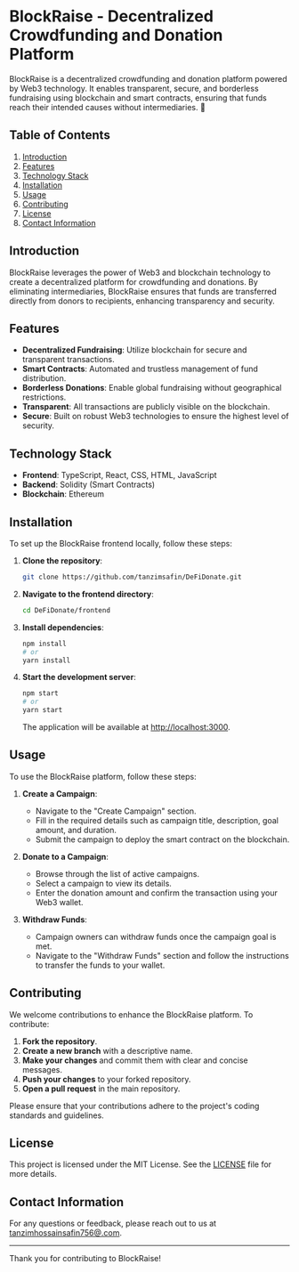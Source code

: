 # BlockRaise - Decentralized Crowdfunding and Donation Platform

BlockRaise is a decentralized crowdfunding and donation platform powered by Web3 technology. It enables transparent, secure, and borderless fundraising using blockchain and smart contracts, ensuring that funds reach their intended causes without intermediaries. 🚀

## Table of Contents

1. [Introduction](#introduction)
2. [Features](#features)
3. [Technology Stack](#technology-stack)
4. [Installation](#installation)
5. [Usage](#usage)
6. [Contributing](#contributing)
7. [License](#license)
8. [Contact Information](#contact-information)

## Introduction

BlockRaise leverages the power of Web3 and blockchain technology to create a decentralized platform for crowdfunding and donations. By eliminating intermediaries, BlockRaise ensures that funds are transferred directly from donors to recipients, enhancing transparency and security.

## Features

- **Decentralized Fundraising**: Utilize blockchain for secure and transparent transactions.
- **Smart Contracts**: Automated and trustless management of fund distribution.
- **Borderless Donations**: Enable global fundraising without geographical restrictions.
- **Transparent**: All transactions are publicly visible on the blockchain.
- **Secure**: Built on robust Web3 technologies to ensure the highest level of security.

## Technology Stack

- **Frontend**: TypeScript, React, CSS, HTML, JavaScript
- **Backend**: Solidity (Smart Contracts)
- **Blockchain**: Ethereum

## Installation

To set up the BlockRaise frontend locally, follow these steps:

1. **Clone the repository**:

    ```bash
    git clone https://github.com/tanzimsafin/DeFiDonate.git
    ```

2. **Navigate to the frontend directory**:

    ```bash
    cd DeFiDonate/frontend
    ```

3. **Install dependencies**:

    ```bash
    npm install
    # or
    yarn install
    ```

4. **Start the development server**:

    ```bash
    npm start
    # or
    yarn start
    ```

    The application will be available at [http://localhost:3000](http://localhost:3000).

## Usage

To use the BlockRaise platform, follow these steps:

1. **Create a Campaign**:
    - Navigate to the "Create Campaign" section.
    - Fill in the required details such as campaign title, description, goal amount, and duration.
    - Submit the campaign to deploy the smart contract on the blockchain.

2. **Donate to a Campaign**:
    - Browse through the list of active campaigns.
    - Select a campaign to view its details.
    - Enter the donation amount and confirm the transaction using your Web3 wallet.

3. **Withdraw Funds**:
    - Campaign owners can withdraw funds once the campaign goal is met.
    - Navigate to the "Withdraw Funds" section and follow the instructions to transfer the funds to your wallet.

## Contributing

We welcome contributions to enhance the BlockRaise platform. To contribute:

1. **Fork the repository**.
2. **Create a new branch** with a descriptive name.
3. **Make your changes** and commit them with clear and concise messages.
4. **Push your changes** to your forked repository.
5. **Open a pull request** in the main repository.

Please ensure that your contributions adhere to the project's coding standards and guidelines.

## License

This project is licensed under the MIT License. See the [LICENSE](../LICENSE) file for more details.

## Contact Information

For any questions or feedback, please reach out to us at [tanzimhossainsafin756@.com](mailto:contact@example.com).

---

Thank you for contributing to BlockRaise!
